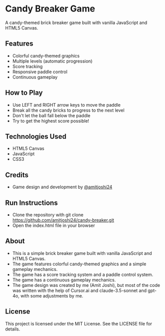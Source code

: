 # Candy Breaker Game

A candy-themed brick breaker game built with vanilla JavaScript and HTML5 Canvas.

## Features
- Colorful candy-themed graphics
- Multiple levels (automatic progression)
- Score tracking
- Responsive paddle control
- Continuous gameplay

## How to Play
- Use LEFT and RIGHT arrow keys to move the paddle
- Break all the candy bricks to progress to the next level
- Don't let the ball fall below the paddle
- Try to get the highest score possible!

## Technologies Used
- HTML5 Canvas
- JavaScript
- CSS3 

## Credits
- Game design and development by [@amitjoshi24](https://github.com/amitjoshi24)

## Run Instructions
- Clone the repository with
    git clone https://github.com/amitjoshi24/candy-breaker.git
- Open the index.html file in your browser

## About
- This is a simple brick breaker game built with vanilla JavaScript and HTML5 Canvas.
- The game features colorful candy-themed graphics and a simple gameplay mechanics.
- The game has a score tracking system and a paddle control system.
- The game has a continuous gameplay mechanics.
- The game design was created by me (Amit Joshi), but most of the code was written with the help of Cursor.ai and claude-3.5-sonnet and gpt-4o, with some adjustments by me.

## License
This project is licensed under the MIT License. See the LICENSE file for details.
